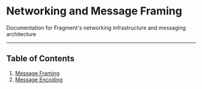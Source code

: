 # Networking and Message Framing
Documentation for Fragment's networking infrastructure and messaging architecture
___

## Table of Contents
1. [Message Framing](framing.md)
1. [Message Encoding](encoding.md)
